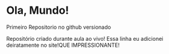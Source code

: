 # Ola, Mundo!
 Primeiro Repositorio no github  versionado

Repositório criado durante aula ao vivo!
Essa linha eu adicionei deiratamente no site!QUE IMPRESSIONANTE!
